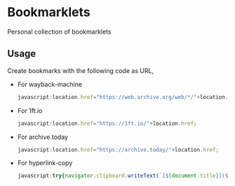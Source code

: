 # Bookmarklets

Personal collection of bookmarklets

## Usage

Create bookmarks with the following code as URL,

- For wayback-machine
  ```js
  javascript:location.href="https://web.archive.org/web/*/"+location.href;
  ```
- For 1ft.io
  ```js
  javascript:location.href="https://1ft.io/"+location.href;
  ```
- For archive.today
  ```js
  javascript:location.href="https://archive.today/"+location.href;
  ```
- For hyperlink-copy
  ```js
  javascript:try{navigator.clipboard.writeText(`[${document.title}](${location.href})`)}catch(t){window.alert(t)}
  ```